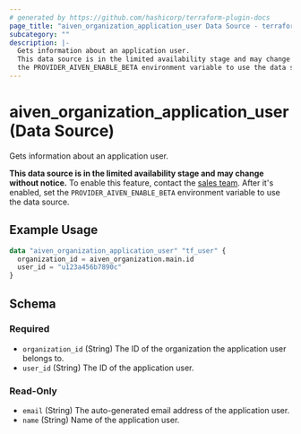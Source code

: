 ```yaml
---
# generated by https://github.com/hashicorp/terraform-plugin-docs
page_title: "aiven_organization_application_user Data Source - terraform-provider-aiven"
subcategory: ""
description: |-
  Gets information about an application user.
  This data source is in the limited availability stage and may change without notice.  To enable this feature, contact the sales team mailto:sales@aiven.io. After it's enabled, set
  the PROVIDER_AIVEN_ENABLE_BETA environment variable to use the data source.
---
```


# aiven_organization_application_user (Data Source)

Gets information about an application user. 

**This data source is in the limited availability stage and may change without notice.**  To enable this feature, contact the [sales team](mailto:sales@aiven.io). After it's enabled, set
the `PROVIDER_AIVEN_ENABLE_BETA` environment variable to use the data source.

## Example Usage

```terraform
data "aiven_organization_application_user" "tf_user" {
  organization_id = aiven_organization.main.id
  user_id = "u123a456b7890c"
}
```

<!-- schema generated by tfplugindocs -->
## Schema

### Required

- `organization_id` (String) The ID of the organization the application user belongs to.
- `user_id` (String) The ID of the application user.

### Read-Only

- `email` (String) The auto-generated email address of the application user.
- `name` (String) Name of the application user.
